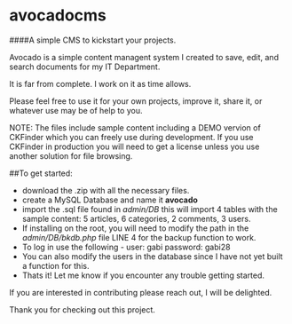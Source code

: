 # avocadocms
####A simple CMS to kickstart your projects.

Avocado is a simple content managent system I created to save, edit, and search documents for my IT Department. 

It is far from complete. I work on it as time allows. 

Please feel free to use it for your own projects, improve it, share it, or whatever use may be of help to you.

NOTE: The files include sample content including a DEMO vervion of CKFinder which you can freely use during development. If you use CKFinder in production you will need to get a license unless you use another solution for file browsing.

##To get started:
* download the .zip with all the necessary files.
* create a MySQL Database and name it **avocado**
* import the .sql file found in *admin/DB* this will import 4 tables with the sample content: 5 articles, 6 categories, 2 comments, 3 users. 
* If installing on the root, you will need to modify the path in the *admin/DB/bkdb.php* file LINE 4 for the backup function to work.
* To log in use the following - user: gabi password: gabi28
* You can also modify the users in the database since I have not yet built a function for this. 
* Thats it! Let me know if you encounter any trouble getting started.

If you are interested in contributing please reach out, I will be delighted. 

Thank you for checking out this project.
